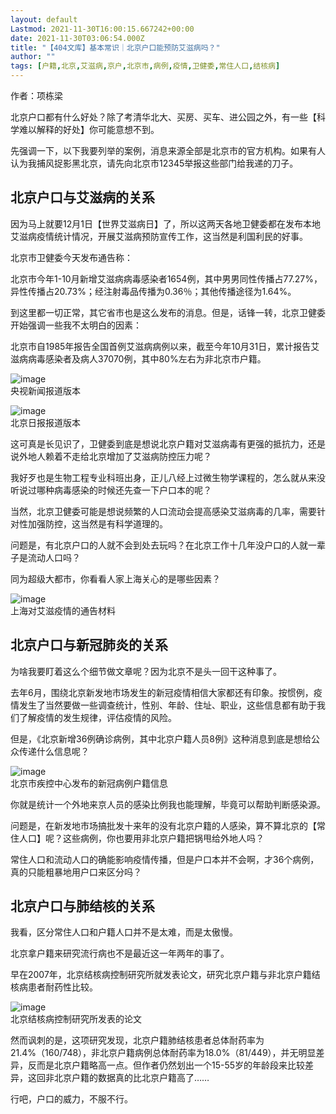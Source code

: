 ```yaml
---
layout: default
Lastmod: 2021-11-30T16:00:15.667242+00:00
date: 2021-11-30T03:06:54.000Z
title: "【404文库】基本常识｜北京户口能预防艾滋病吗？"
author: ""
tags: [户籍,北京,艾滋病,京户,北京市,病例,疫情,卫健委,常住人口,结核病]
---
```


作者：项栋梁

北京户口都有什么好处？除了考清华北大、买房、买车、进公园之外，有一些【科学难以解释的好处】你可能意想不到。

先强调一下，以下我要列举的案例，消息来源全部是北京市的官方机构。如果有人认为我捕风捉影黑北京，请先向北京市12345举报这些部门给我递的刀子。

北京户口与艾滋病的关系
-----------

因为马上就要12月1日【世界艾滋病日】了，所以这两天各地卫健委都在发布本地艾滋病疫情统计情况，开展艾滋病预防宣传工作，这当然是利国利民的好事。

北京市卫健委今天发布通告称：

北京市今年1-10月新增艾滋病病毒感染者1654例，其中男男同性传播占77.27%，异性传播占20.73%；经注射毒品传播为0.36％；其他传播途径为1.64%。

到这里都一切正常，其它省市也是这么发布的消息。但是，话锋一转，北京卫健委开始强调一些我不太明白的因素：

北京市自1985年报告全国首例艾滋病病例以来，截至今年10月31日，累计报告艾滋病病毒感染者及病人37070例，其中80%左右为非北京市户籍。

![image](https://images.weserv.nl/?url=https%3A//keep.cdt.media/assets/images/0/9/094e4038/ac95fb60.png)  
央视新闻报道版本

![image](https://images.weserv.nl/?url=https%3A//keep.cdt.media/assets/images/0/9/094e4038/fbbcd8fa.png)  
北京日报报道版本

这可真是长见识了，卫健委到底是想说北京户籍对艾滋病毒有更强的抵抗力，还是说外地人赖着不走给北京增加了艾滋病防控压力呢？

我好歹也是生物工程专业科班出身，正儿八经上过微生物学课程的，怎么就从来没听说过哪种病毒感染的时候还先查一下户口本的呢？

当然，北京卫健委可能是想说频繁的人口流动会提高感染艾滋病毒的几率，需要针对性加强防控，这当然是有科学道理的。

问题是，有北京户口的人就不会到处去玩吗？在北京工作十几年没户口的人就一辈子是流动人口吗？

同为超级大都市，你看看人家上海关心的是哪些因素？

![image](https://images.weserv.nl/?url=https%3A//keep.cdt.media/assets/images/0/9/094e4038/46845b80.png)  
上海对艾滋疫情的通告材料

北京户口与新冠肺炎的关系
------------

为啥我要盯着这么个细节做文章呢？因为北京不是头一回干这种事了。

去年6月，围绕北京新发地市场发生的新冠疫情相信大家都还有印象。按惯例，疫情发生了当然要做一些调查统计，性别、年龄、住址、职业，这些信息都有助于我们了解疫情的发生规律，评估疫情的风险。

但是，《北京新增36例确诊病例，其中北京户籍人员8例》这种消息到底是想给公众传递什么信息呢？

![image](https://images.weserv.nl/?url=https%3A//keep.cdt.media/assets/images/0/9/094e4038/5a28db29.png)  
北京市疾控中心发布的新冠病例户籍信息

你就是统计一个外地来京人员的感染比例我也能理解，毕竟可以帮助判断感染源。

问题是，在新发地市场搞批发十来年的没有北京户籍的人感染，算不算北京的【常住人口】呢？这些病例，你也要用非北京户籍把锅甩给外地人吗？

常住人口和流动人口的确能影响疫情传播，但是户口本并不会啊，才36个病例，真的只能粗暴地用户口来区分吗？

北京户口与肺结核的关系
-----------

我看，区分常住人口和户籍人口并不是太难，而是太傲慢。

北京拿户籍来研究流行病也不是最近这一年两年的事了。

早在2007年，北京结核病控制研究所就发表论文，研究北京户籍与非北京户籍结核病患者耐药性比较。

![image](https://images.weserv.nl/?url=https%3A//keep.cdt.media/assets/images/0/9/094e4038/bf24df6d.png)  
北京结核病控制研究所发表的论文

然而讽刺的是，这项研究发现，北京户籍肺结核患者总体耐药率为21.4%（160/748），非北京户籍病例总体耐药率为18.0%（81/449），并无明显差异，反而是北京户籍略高一点。但作者仍然划出一个15-55岁的年龄段来比较差异，这回非北京户籍的数据真的比北京户籍高了……

行吧，户口的威力，不服不行。

